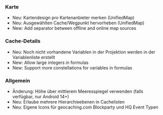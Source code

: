 ### Karte
- Neu: Kartendesign pro Kartenanbieter merken (UnifiedMap)
- Neu: Ausgewählten Cache/Wegpunkt hervorheben (UnifiedMap)
- New: Add separator between offline and online map sources

### Cache-Details
- Neu: Noch nicht vorhandene Variablen in der Projektion werden in der Variablenliste erstellt
- New: Allow large integers in formulas
- New: Support more constellations for variables in formulas

### Allgemein
- Änderung: Höhe über mittlerem Meeresspiegel verwenden (falls verfügbar, nur Android 14+)
- Neu: Erlaube mehrere Hierarchieebenen in Cachelisten
- Neu: Eigene Icons für geocaching.com Blockparty und HQ Event Typen

